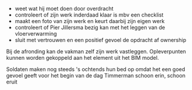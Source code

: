 - weet wat hij moet doen door overdracht
- controleert of zijn werk inderdaad klaar is mbv een checklist
- maakt een foto van zijn werk en keurt daarbij zijn eigen werk
- controleert of Pier Jillersma bezig kan met het leggen van de vloerverwarming
- sluit met vertrouwen en een positief gevoel de opdracht af
  ownership

Bij de afronding kan de vakman zelf zijn werk vastleggen. Opleverpunten kunnen worden gekoppeld aan het element uit het BIM model.

Soldaten maken nog steeds 's ochtends hun bed op omdat het een goed gevoel geeft voor het begin van de dag
Timmerman
schoon erin, schoon eruit
